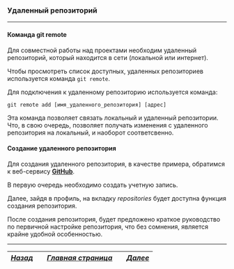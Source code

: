 ### Удаленный репозиторий

___

#### Команда git remote

Для совместной работы над проектами необходим удаленный репозиторий, который находится в сети (локальной или интернет).

Чтобы просмотреть список доступных, удаленных репозиториев используется команда `git remote`.

Для подключения к удаленному репозиторию используется команда:

    git remote add [имя_удаленного_репозитория] [адрес]
    
Эта команда позволяет связать локальный и удаленный репозитории. Что, в свою очередь, позволяет получать изменения с удаленного репозитория на локальный, и наоборот соответсвенно.

#### Создание удаленного репозитория

Для создания удаленного репозитория, в качестве примера, обратимся к веб-сервису [**GitHub**](https://github.com/).

В первую очередь необходимо создать учетную запись. 

Далее, зайдя в профиль, на вкладку *repositories* будет доступна функция создания репозитория.

После создания репозитория, будет предложено краткое руководство по первичной настройке репозитория, что без сомнения, является крайне удобной особенностью.


___

| [***Назад***](5commit.md)|            | [***Главная страница***](readme.md)|            | [***Далее***](7PushPull.md) |
|-----------|:-----------:|:-----------:|:-----------:|:-----------:|